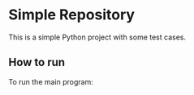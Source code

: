 # Simple Repository

This is a simple Python project with some test cases.

## How to run

To run the main program:
